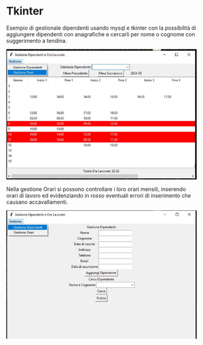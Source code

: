 # Tkinter

Esempio di gestionale dipendenti usando mysql e tkinter con la possibilità di aggiungere dipendenti con anagrafiche 
e cercarli per nome o cognome con suggerimento a tendina.

![Orari](assets/Tkinter_orari.JPG)

Nella gestione Orari si possono controllare i loro orari mensili, inserendo orari di lavoro ed evidenziando in rosso eventuali errori di inserimento
che causano accavallamenti.


![Anagrafiche](assets/Tkinter_Gestione.JPG)
